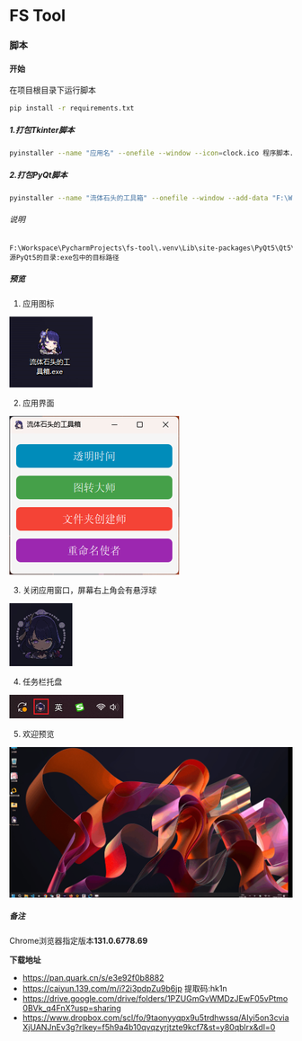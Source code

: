 # FS Tool


### 脚本

#### 开始

在项目根目录下运行脚本
``` bash
pip install -r requirements.txt
```

##### 1.打包Tkinter脚本
``` bash
pyinstaller --name "应用名" --onefile --window --icon=clock.ico 程序脚本.py
```

##### 2.打包PyQt脚本
``` bash
pyinstaller --name "流体石头的工具箱" --onefile --window --add-data "F:\Workspace\PycharmProjects\fs-tool\.venv\Lib\site-packages\PyQt5\Qt5\bin;./PyQt5/Qt/bin" --add-data "F:\Workspace\PycharmProjects\fs-tool\.venv\Lib\site-packages\PyQt5\Qt5\plugins;./PyQt5/Qt/plugins" --add-data "resources;resources" --collect-all PyQt5 --icon=resources/app.ico .\app.py
```

###### 说明

``` bash 
F:\Workspace\PycharmProjects\fs-tool\.venv\Lib\site-packages\PyQt5\Qt5\bin;./PyQt5/Qt/bin
源PyQt5的目录:exe包中的目标路径
```

##### 预览
1. 应用图标

![](https://raw.githubusercontent.com/flowstone/fs-tool/release/resources/preview/app-logo.png)

2. 应用界面

![](https://raw.githubusercontent.com/flowstone/fs-tool/release/resources/preview/app-main-window.png)

3. 关闭应用窗口，屏幕右上角会有悬浮球

![](https://raw.githubusercontent.com/flowstone/fs-tool/release/resources/preview/app-mini.png)

4. 任务栏托盘

![](https://raw.githubusercontent.com/flowstone/fs-tool/release/resources/preview/app-menu-bar.png)

5. 欢迎预览

![](https://raw.githubusercontent.com/flowstone/fs-tool/release/resources/preview/start-work.gif)


##### 备注
Chrome浏览器指定版本**131.0.6778.69**

**下载地址**
* https://pan.quark.cn/s/e3e92f0b8882
* https://caiyun.139.com/m/i?2i3pdpZu9b6jp  提取码:hk1n  
* https://drive.google.com/drive/folders/1PZUGmGvWMDzJEwF05vPtmo0BVk_q4FnX?usp=sharing
* https://www.dropbox.com/scl/fo/9taonyyqpx9u5trdhwssq/AIyi5on3cviaXjUANJnEv3g?rlkey=f5h9a4b10qvqzyrjtzte9kcf7&st=y80qblrx&dl=0